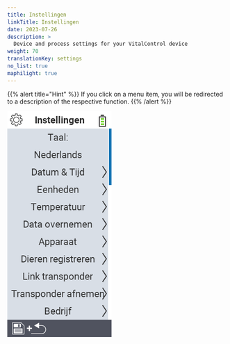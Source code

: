 ```yaml
---
title: Instellingen
linkTitle: Instellingen
date: 2023-07-26
description: >
  Device and process settings for your VitalControl device
weight: 70
translationKey: settings
no_list: true
maphilight: true
---
```

{{% alert title="Hint" %}}
If you click on a menu item, you will be redirected to a description of the respective function.
{{% /alert %}}

<img src="images/menu.png" alt="VitalControl Settings" title="Settings" usemap="#workmap" class="maphilight" />

<map name="workmap">
  <area shape="rect" coords="2,40,230,120" alt="Taal" title="Set and permanently store the language of the user interface on your VitalControl device&#10;Mouse click: open documentation" href="/nl/docs/settings/language/">
  <area shape="rect" coords="2,120,230,160" alt="Datum & Tijd" title="Here, you set the date and time&#10;Mouse click: open documentation" href="/nl/docs/settings/datetime/">
  <area shape="rect" coords="2,160,230,200" alt="Eenheden" title="Here you select units for temperature and mass&#10;Mouse click: open documentation" href="/nl/docs/settings/units/">
  <area shape="rect" coords="2,200,230,240" alt="Temperatuur" title="Set the temperature settings for the application of your VitalControl device&#10;Mouse click: open documentation" href="/nl/docs/settings/temperature/">
   <area shape="rect" coords="2,240,230,280" alt="Data overnemen" title="Here you store relevant information for the animal data collection&#10;Mouse click: open documentation" href="/nl/docs/settings/data-acquisition/">
   <area shape="rect" coords="2,280,230,320" alt="Apparaat" title="Here you can adjust various device settings&#10;Mausklick: zur Dokumentation" href="/nl/docs/settings/device/">
   <area shape="rect" coords="2,320,230,360" alt="Dieren registreren" title="Here you can adjust several factory-set standards concerning the registration of new animals to the requirements of your farm.&#10;Mouse click: open documentation" href="/nl/docs/settings/animal-registration/">
   <area shape="rect" coords="2,360,230,400" alt="Link transponder" title="Set the assignment of the transponder on your VitalControl device&#10;Mouse click: open documentation" href="/nl/docs/settings/transponder-linkage/">
   <area shape="rect" coords="2,400,230,439" alt="Transponder afnemen" title="Specify how the animal ID will be assigned after the transponder is detached&#10;Mouse click: open documentation" href="/nl/docs/settings/transponder-linkage/">
   <area shape="rect" coords="2,440,230,480" alt="Bedrijf" title="Permanently save your official twelve digit national farm ID on VitalControl device&#10;Mouse click: open documentation" href="/nl/docs/settings/farm-number/">
   <area shape="rect" coords="2,482,123,519" alt="Back" title="Jump back one level" href="/nl/docs/menu/mainmenu/">
</map>
